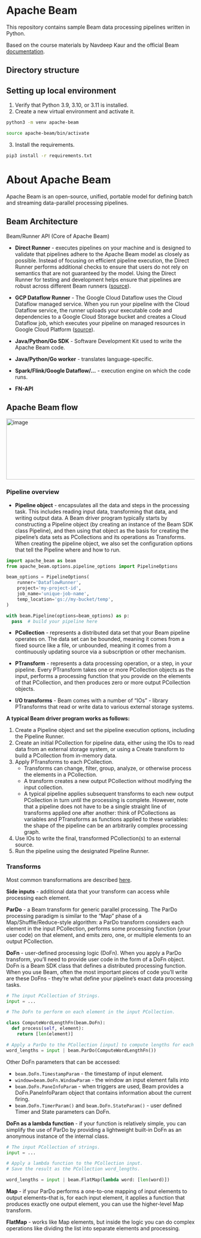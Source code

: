 # Apache Beam

This repository contains sample Beam data processing pipelines written in Python.

Based on the course materials by Navdeep Kaur and the official Beam [documentation](https://tour.beam.apache.org/tour/python/). 

## Directory structure

## Setting up local environment

1. Verify that Python 3.9, 3.10, or 3.11 is installed.
2. Create a new virtual environment and activate it.

```bash
python3 -m venv apache-beam
```
```bash
source apache-beam/bin/activate
```
3. Install the requirements.
```bash
pip3 install -r requirements.txt
```

# About Apache Beam

Apache Beam is an open-source, unified, portable model for defining batch and streaming data-parallel processing pipelines.

## Beam Architecture

Beam/Runner API (Core of Apache Beam)

- **Direct Runner** - executes pipelines on your machine and is designed to validate that pipelines adhere to the Apache Beam model as closely as possible. Instead of focusing on efficient pipeline execution, the Direct Runner performs additional checks to ensure that users do not rely on semantics that are not guaranteed by the model. Using the Direct Runner for testing and development helps ensure that pipelines are robust across different Beam runners ([source](https://tour.beam.apache.org/tour/python/introduction/beam-concepts/runner-concepts)). 

- **GCP Dataflow Runner** - The Google Cloud Dataflow uses the Cloud Dataflow managed service. When you run your pipeline with the Cloud Dataflow service, the runner uploads your executable code and dependencies to a Google Cloud Storage bucket and creates a Cloud Dataflow job, which executes your pipeline on managed resources in Google Cloud Platform ([source](https://tour.beam.apache.org/tour/python/introduction/beam-concepts/runner-concepts)).

- **Java/Python/Go SDK** - Software Development Kit used to write the Apache Beam code.

- **Java/Python/Go worker** - translates language-specific.
  
- **Spark/Flink/Google Dataflow/...** - execution engine on which the code runs.

- **FN-API**


## Apache Beam flow

<img width="1158" height="163" alt="image" src="https://github.com/user-attachments/assets/1a1a00b9-5e43-4ce1-8f9c-153d76230aa1" />

### Pipeline overview

- **Pipeline object** - encapsulates all the data and steps in the processing task. This includes reading input data, transforming that data, and writing output data. A Beam driver program typically starts by constructing a Pipeline object (by creating an instance of the Beam SDK class Pipeline), and then using that object as the basis for creating the pipeline’s data sets as PCollections and its operations as Transforms. When creating the pipeline object, we also set the configuration options that tell the Pipeline where and how to run.

```python
import apache_beam as beam
from apache_beam.options.pipeline_options import PipelineOptions

beam_options = PipelineOptions(
    runner='DataflowRunner',
    project='my-project-id',
    job_name='unique-job-name',
    temp_location='gs://my-bucket/temp',
)

with beam.Pipeline(options=beam_options) as p:
  pass  # build your pipeline here
```

- **PCollection** - represents a distributed data set that your Beam pipeline operates on. The data set can be bounded, meaning it comes from a fixed source like a file, or unbounded, meaning it comes from a continuously updating source via a subscription or other mechanism. 
  
- **PTransform** - represents a data processing operation, or a step, in your pipeline. Every PTransform takes one or more PCollection objects as the input, performs a processing function that you provide on the elements of that PCollection, and then produces zero or more output PCollection objects.
  
- **I/O transforms** - Beam comes with a number of “IOs” - library PTransforms that read or write data to various external storage systems.

**A typical Beam driver program works as follows:**

1. Create a Pipeline object and set the pipeline execution options, including the Pipeline Runner.
2. Create an initial PCollection for pipeline data, either using the IOs to read data from an external storage system, or using a Create transform to build a PCollection from in-memory data.
3. Apply PTransforms to each PCollection.
   - Transforms can change, filter, group, analyze, or otherwise process the elements in a PCollection.
   - A transform creates a new output PCollection without modifying the input collection.
   - A typical pipeline applies subsequent transforms to each new output PCollection in turn until the processing is complete. However, note that a pipeline does not have to be a single straight line of transforms applied one after another: think of PCollections as variables and PTransforms as functions applied to these variables: the shape of the pipeline can be an arbitrarily complex processing graph.
5. Use IOs to write the final, transformed PCollection(s) to an external source.
6. Run the pipeline using the designated Pipeline Runner.

### Transforms

Most common transformations are described [here](https://tour.beam.apache.org/tour/python/common-transforms/filter).

**Side inputs** - additional data that your transform can access while processing each element.

**ParDo** - a Beam transform for generic parallel processing. The ParDo processing paradigm is similar to the “Map” phase of a Map/Shuffle/Reduce-style algorithm: a ParDo transform considers each element in the input PCollection, performs some processing function (your user code) on that element, and emits zero, one, or multiple elements to an output PCollection.

**DoFn** - user-defined processing logic (DoFn). When you apply a ParDo transform, you’ll need to provide user code in the form of a DoFn object. DoFn is a Beam SDK class that defines a distributed processing function. When you use Beam, often the most important pieces of code you’ll write are these DoFns - they’re what define your pipeline’s exact data processing tasks.

```python
# The input PCollection of Strings.
input = ...

# The DoFn to perform on each element in the input PCollection.

class ComputeWordLengthFn(beam.DoFn):
  def process(self, element):
    return [len(element)]

# Apply a ParDo to the PCollection [input] to compute lengths for each word.
word_lengths = input | beam.ParDo(ComputeWordLengthFn())
```

Other DoFn parameters that can be accessed:
- ```beam.DoFn.TimestampParam``` - the timestamp of input element.
- ```window=beam.DoFn.WindowParam``` - the window an input element falls into
- ```beam.DoFn.PaneInfoParam``` - when triggers are used, Beam provides a DoFn.PaneInfoParam object that contains information about the current firing.
- ```beam.DoFn.TimerParam()``` and ```beam.DoFn.StateParam()``` - user defined Timer and State parameters can DoFn.

**DoFn as a lambda function** - if your function is relatively simple, you can simplify the use of ParDo by providing a lightweight built-in DoFn as an anonymous instance of the internal class.

```python
# The input PCollection of strings.
input = ...

# Apply a lambda function to the PCollection input.
# Save the result as the PCollection word_lengths.

word_lengths = input | beam.FlatMap(lambda word: [len(word)])
```

**Map** - if your ParDo performs a one-to-one mapping of input elements to output elements–that is, for each input element, it applies a function that produces exactly one output element, you can use the higher-level Map transform. 

**FlatMap** - works like Map elements, but inside the logic you can do complex operations like dividing the list into separate elements and processing.
